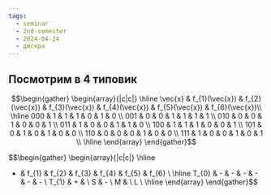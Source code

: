 ```yaml
---
tags:
  - seminar
  - 2nd-semester
  - 2024-04-24
  - дискра
---
```


## Посмотрим в 4 типовик

$$\begin{gather}
\begin{array}{|c|c|}
\hline \vec{x} & f_{1}(\vec{x}) & f_{2}(\vec{x}) & f_{3}(\vec{x}) & f_{4}(\vec{x}) & f_{5}(\vec{x}) & f_{6}(\vec{x})\\
\hline
000 & 1 & 1 & 1 & 0 & 1 & 0 \\
001 & 0 & 0 & 1 & 1 & 1 & 1 \\
010 & 0 & 0 & 1 & 0 & 0 & 1 \\
011 & 1 & 0 & 0 & 1 & 1 & 0 \\
100 & 1 & 1 & 1 & 0 & 0 & 1 \\
101 & 0 & 1 & 0 & 1 & 0 & 0 \\
110 & 0 & 0 & 0 & 1 & 0 & 0 \\
111 & 1 & 0 & 0 & 1 & 0 & 1 \\
\hline
\end{array}
\end{gather}$$

$$\begin{gather}
\begin{array}{|c|c|}
\hline
* & f_{1} & f_{2} & f_{3} & f_{4} & f_{5} & f_{6} \\
\hline
T_{0} & - & - & - & - & - & - \\
T_{1} & + &  \\
S & - \\
M &  \\
L \\
\hline
\end{array}
\end{gather}$$